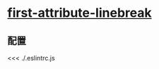 
# [first-attribute-linebreak](https://eslint.vuejs.org/rules/first-attribute-linebreak.html)

## 配置

<<< ./.eslintrc.js
        